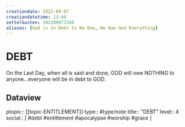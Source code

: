 ```yaml
---
creationdate: 2022-09-07
creationdatetime: 13:40
zettelkasten: 202209071340
aliases: [God is in Debt to No One, We Owe God Everything]
---
```

# DEBT
On the Last Day, when all is said and done, GOD will owe NOTHING to anyone…everyone will be in debt to GOD.

## Dataview
ptopic:: [[topic-ENTITLEMENT]]
type:: #type/note
title:: "DEBT"
level:: 4
social:: [ #debt #entitlement #apocalypse #worship #grace ]